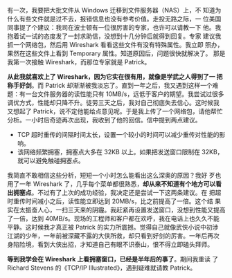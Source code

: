 有一次，我要把大批文件从 Windows 迁移到文件服务器（NAS）上，不
知道为什么有些文件就是过不去，报错信息也没有参考价值。走投无路之际，一
位美国同事提了个建议：我司在波士顿有一位很厉害的专家，也许可以请教一下
他。我抱着试一试的态度发了一封求助信，没想到十几分钟后就得到回复。专家
建议我抓一个网络包，然后用 Wireshark 看看这些文件有没有特殊属性。我立即
照办，果然在这些文件上看到 Temporary 属性。知道原因后，问题很快就解决了。
那是我第一次接触 Wireshark，而那位专家就是 Patrick。

**从此我就喜欢上了 Wireshark，因为它实在很有用，就像是学武之人得到了一
把称手好剑**。而 Patrick 却渐渐被我淡忘了。直到一年之后，我又遇到这样一个难
题：有一台文件服务器的读性能只有 10MB/s，远低于客户的期望。我尝试过很多
调优方式，性能却只降不升。徒劳三天之后，我对自己彻底失去信心。这时候我
又想起了 Patrick，说不定他能给点意见呢。于是我上传了一个网络包，请他帮忙
分析。一小时后奇迹再次出现，我收到了他的回信。信中提到两点建议。
- TCP 超时重传的间隔时间太长，设置一个较小的时间可以减少重传对性能的影响。
- 该网络频繁拥塞，拥塞点大多在 32KB 以上。如果把发送窗口限制在 32KB，就可以避免触碰拥塞点。

我简直不敢相信这些分析，短短一个小时怎么能看出这么深奥的原因？我好
歹也用了一年 Wireshark 了，几乎每个菜单都很熟悉，**却从来不知道有个地方可以看出拥塞点**。不过有了上次的成功经验，我决定还是尝试一下这两条建议。在
把超时重传时间减小之后，读性能立即达到 20MB/s，比之前提高了一倍。这个结
果实在太振奋人心，一扫三天来的阴霾。我赶紧再设置发送窗口，没想到性能又提高了一倍，达到 40MB/s。现场的工程师和客户都在欢呼，我在电话上也久久不能平静。这时候我才真正被 Patrick 的实力所震撼。觉得自己就像武侠小说中初涉
江湖的少年，一年前被深藏不露的大侠所救，却只看到好剑的厉害。一年后再次
身陷险境，看到大侠出招，才知道自己有眼不识泰山，恨不得立即磕头拜师。

**等到我学会在 Wireshark 上看拥塞窗口，已经是半年后的事了**。期间我重读
了 Richard Stevens 的《TCP/IP Illustrated》，遇到疑难就请教 Patrick。